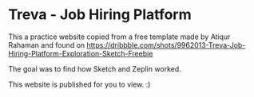 # Treva - Job Hiring Platform
This a practice website copied from a free template made by Atiqur Rahaman and found on https://dribbble.com/shots/9962013-Treva-Job-Hiring-Platform-Exploration-Sketch-Freebie

The goal was to find how Sketch and Zeplin worked.

This website is published for you to view. :)
